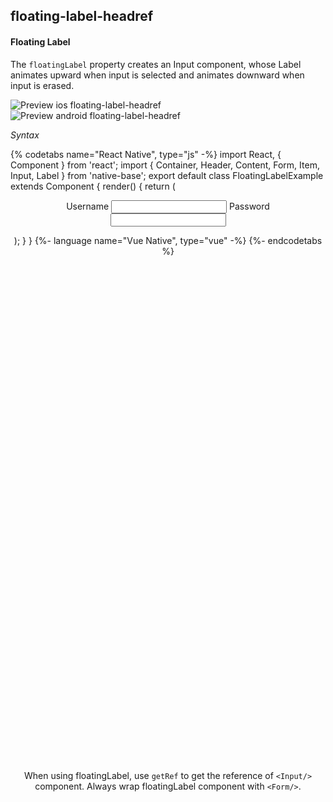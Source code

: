 ## floating-label-headref
#### Floating Label

The <code>floatingLabel</code> property creates an Input component, whose Label animates upward when input is selected and animates downward when input is erased.

![Preview ios floating-label-headref](https://github.com/GeekyAnts/NativeBase-KitchenSink/raw/v2.6.1/screenshots/ios/input-floating.gif)
![Preview android floating-label-headref](https://github.com/GeekyAnts/NativeBase-KitchenSink/raw/v2.6.1/screenshots/android/input-floating.gif)

*Syntax*

{% codetabs name="React Native", type="js" -%}
import React, { Component } from 'react';
import { Container, Header, Content, Form, Item, Input, Label } from 'native-base';
export default class FloatingLabelExample extends Component {
  render() {
    return (
      <Container>
        <Header />
        <Content>
          <Form>
            <Item floatingLabel>
              <Label>Username</Label>
              <Input />
            </Item>
            <Item floatingLabel last>
              <Label>Password</Label>
              <Input />
            </Item>
          </Form>
        </Content>
      </Container>
    );
  }
}
{%- language name="Vue Native", type="vue" -%}
<template>
  <nb-container>
    <nb-header />
    <nb-content>
      <nb-form>
        <nb-item floatingLabel>
          <nb-label>Username</nb-label>
          <nb-input />
        </nb-item>
        <nb-item floatingLabel last>
          <nb-label>Password</nb-label>
          <nb-input />
        </nb-item>
      </nb-form>
    </nb-content>
  </nb-container>
</template>
{%- endcodetabs %}
 <p>
    <div id="" class="mobileDevice" style="background: url(&quot;https://docs.nativebase.io/docs/assets/iosphone.png&quot;) no-repeat; padding: 63px 20px 100px 15px; width: 292px; height: 600px;margin:0 auto;float:none;">
        <img src="https://github.com/GeekyAnts/NativeBase-KitchenSink/raw/v2.6.1/screenshots/ios/input-floating.gif" alt="" style="display:block !important" />
    </div>
</p>
<br />

When using floatingLabel, use `getRef` to get the reference of `<Input/>` component. Always wrap floatingLabel component with `<Form/>`.

